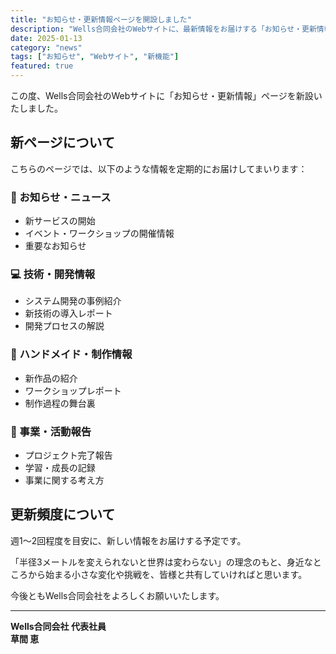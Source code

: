 ```yaml
---
title: "お知らせ・更新情報ページを開設しました"
description: "Wells合同会社のWebサイトに、最新情報をお届けする「お知らせ・更新情報」ページを新設いたしました。"
date: 2025-01-13
category: "news"
tags: ["お知らせ", "Webサイト", "新機能"]
featured: true
---
```


この度、Wells合同会社のWebサイトに「お知らせ・更新情報」ページを新設いたしました。

## 新ページについて

こちらのページでは、以下のような情報を定期的にお届けしてまいります：

### 📢 お知らせ・ニュース
- 新サービスの開始
- イベント・ワークショップの開催情報
- 重要なお知らせ

### 💻 技術・開発情報
- システム開発の事例紹介
- 新技術の導入レポート
- 開発プロセスの解説

### 🧶 ハンドメイド・制作情報
- 新作品の紹介
- ワークショップレポート
- 制作過程の舞台裏

### 🚀 事業・活動報告
- プロジェクト完了報告
- 学習・成長の記録
- 事業に関する考え方

## 更新頻度について

週1〜2回程度を目安に、新しい情報をお届けする予定です。

「半径3メートルを変えられないと世界は変わらない」の理念のもと、身近なところから始まる小さな変化や挑戦を、皆様と共有していければと思います。

今後ともWells合同会社をよろしくお願いいたします。

---

**Wells合同会社 代表社員  
草間 恵**